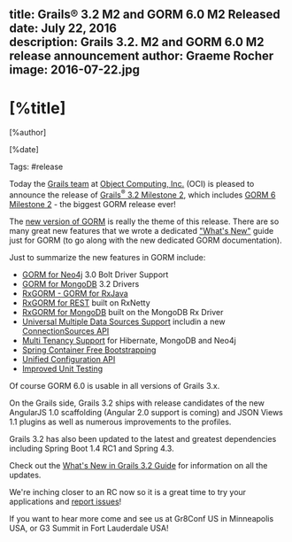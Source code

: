 title: Grails® 3.2 M2 and GORM 6.0 M2 Released
date: July 22, 2016  
description: Grails 3.2. M2 and GORM 6.0 M2 release announcement
author: Graeme Rocher
image: 2016-07-22.jpg 
---

# [%title]

[%author]

[%date] 

Tags: #release

Today the [Grails team](https://objectcomputing.com/products/2gm-team) at [Object Computing, Inc.](https://objectcomputing.com/) (OCI) is pleased to announce the release of [Grails<sup>&reg;</sup> 3.2 Milestone 2](https://github.com/apache/grails-core/releases/tag/v3.2.0.M2), which includes [GORM 6 Milestone 2](https://gorm.grails.org/6.0.x) - the biggest GORM release ever!

The [new version of GORM](https://gorm.grails.org/6.0.x) is really the theme of this release. There are so many great new features that we wrote a dedicated ["What's New"](https://gorm.grails.org/6.0.x/whatsNew/manual/index.html) guide just for GORM (to go along with the new dedicated GORM documentation).

Just to summarize the new features in GORM include:

*   [GORM for Neo4j](https://gorm.grails.org/6.0.x/neo4j/manual/index.html) 3.0 Bolt Driver Support
*   [GORM for MongoDB](https://gorm.grails.org/6.0.x/mongodb/manual/index.html) 3.2 Drivers
*   [RxGORM - GORM for RxJava](https://gorm.grails.org/6.0.x/rx/manual/index.html)
*   [RxGORM for REST](https://gorm.grails.org/1.0.x/rx/rest-client/manual) built on RxNetty
*   [RxGORM for MongoDB](https://gorm.grails.org/6.0.x/rx/manual/index.html) built on the MongoDB Rx Driver
*   [Universal Multiple Data Sources Support](https://gorm.grails.org/6.0.x/hibernate/manual/index.html#multipleDataSources) includin a new [ConnectionSources API](https://gorm.grails.org/6.0.x/hibernate/manual/index.html#connectionSources)
*   [Multi Tenancy Support](https://gorm.grails.org/6.0.x/hibernate/manual/index.html#multiTenancy) for Hibernate, MongoDB and Neo4j
*   [Spring Container Free Bootstrapping](https://gorm.grails.org/6.0.x/hibernate/manual/index.html#outsideGrails)
*   [Unified Configuration API](https://gorm.grails.org/6.0.x/hibernate/manual/index.html#configuration)
*   [Improved Unit Testing](https://gorm.grails.org/6.0.x/hibernate/manual/index.html#testing)

Of course GORM 6.0 is usable in all versions of Grails 3.x.

On the Grails side, Grails 3.2 ships with release candidates of the new AngularJS 1.0 scaffolding (Angular 2.0 support is coming) and JSON Views 1.1 plugins as well as numerous improvements to the profiles.

Grails 3.2 has also been updated to the latest and greatest dependencies including Spring Boot 1.4 RC1 and Spring 4.3.

Check out the [What's New in Grails 3.2 Guide](https://docs.grails.org/3.2.x/guide/introduction.html#whatsNew) for information on all the updates.

We're inching closer to an RC now so it is a great time to try your applications and [report issues](https://github.com/apache/grails-core/issues)!

If you want to hear more come and see us at Gr8Conf US in Minneapolis USA, or G3 Summit in Fort Lauderdale USA!
